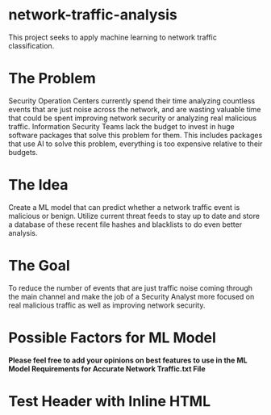 # network-traffic-analysis
This project seeks to apply machine learning to network traffic classification.

# The Problem
Security Operation Centers currently spend their time analyzing countless events that are just noise across the network, and are wasting valuable time that could be spent improving network security or analyzing real malicious traffic.
Information Security Teams lack the budget to invest in huge software packages that solve this problem for them. This includes packages that use AI to solve this problem, everything is too expensive relative to their budgets.

# The Idea
Create a ML model that can predict whether a network traffic event is malicious or benign. Utilize current threat feeds to stay up to date and store a database of these recent file hashes and blacklists to do even better analysis.

# The Goal
To reduce the number of events that are just traffic noise coming through the main channel and make the job of a Security Analyst more focused on real malicious traffic as well as improving network security. 

# Possible Factors for ML Model
 **Please feel free to add your opinions on best features to use in the ML Model Requirements for Accurate Network Traffic.txt File**
<h1>Test Header with Inline HTML</h1>
